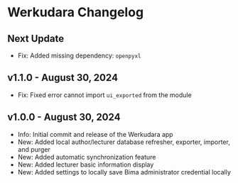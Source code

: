 # Werkudara Changelog

## Next Update

- Fix: Added missing dependency: `openpyxl`

## v1.1.0 - August 30, 2024

- Fix: Fixed error cannot import `ui_exported` from the module

## v1.0.0 - August 30, 2024

- Info: Initial commit and release of the Werkudara app
- New: Added local author/lecturer database refresher, exporter, importer, and purger
- New: Added automatic synchronization feature
- New: Added lecturer basic information display
- New: Added settings to locally save Bima administrator credential locally
